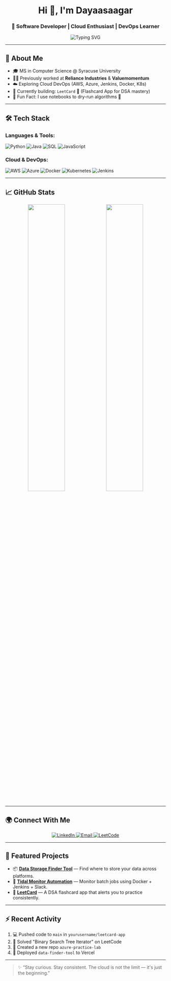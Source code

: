 <h1 align="center">Hi 👋, I'm Dayaasaagar</h1>
<h3 align="center">🚀 Software Developer | Cloud Enthusiast | DevOps Learner</h3>

<p align="center">
  <img src="https://readme-typing-svg.demolab.com?font=Fira+Code&duration=2000&pause=1000&color=58A6FF&center=true&vCenter=true&multiline=true&width=600&lines=Full-Stack+Developer+%7C+Cloud+Engineer+in+training;Always+learning+%E2%9C%A8+%7C+Always+building+%F0%9F%9B%A0%EF%B8%8F" alt="Typing SVG" />
</p>

---

## 🧠 About Me

- 🎓 MS in Computer Science @ Syracuse University
- 👨‍💻 Previously worked at **Reliance Industries** & **Valuemomentum**
- ☁️ Exploring Cloud DevOps (AWS, Azure, Jenkins, Docker, K8s)
- 🔭 Currently building: `LeetCard` 📱 (Flashcard App for DSA mastery)
- 🧠 Fun Fact: I use notebooks to dry-run algorithms 🧮

---

## 🛠️ Tech Stack

### Languages & Tools:
![Python](https://img.shields.io/badge/-Python-05122A?style=flat&logo=python)
![Java](https://img.shields.io/badge/-Java-05122A?style=flat&logo=java)
![SQL](https://img.shields.io/badge/-SQL-05122A?style=flat&logo=mysql)
![JavaScript](https://img.shields.io/badge/-JavaScript-05122A?style=flat&logo=javascript)

### Cloud & DevOps:
![AWS](https://img.shields.io/badge/-AWS-232F3E?style=flat&logo=amazon-aws)
![Azure](https://img.shields.io/badge/-Azure-0078D4?style=flat&logo=microsoft-azure)
![Docker](https://img.shields.io/badge/-Docker-2496ED?style=flat&logo=docker)
![Kubernetes](https://img.shields.io/badge/-Kubernetes-326CE5?style=flat&logo=kubernetes)
![Jenkins](https://img.shields.io/badge/-Jenkins-D24939?style=flat&logo=jenkins)

---

## 📈 GitHub Stats

<p align="center">
  <img src="https://github-readme-stats.vercel.app/api?username=yourusername&show_icons=true&theme=radical" width="48%" />
  <img src="https://github-readme-streak-stats.herokuapp.com/?user=yourusername&theme=radical" width="48%" />
</p>

---

## 🌍 Connect With Me

<p align="center">
  <a href="https://www.linkedin.com/in/yourlinkedin/" target="_blank">
    <img alt="LinkedIn" src="https://img.shields.io/badge/LinkedIn-blue?style=for-the-badge&logo=linkedin">
  </a>
  <a href="mailto:youremail@example.com">
    <img alt="Email" src="https://img.shields.io/badge/Gmail-D14836?style=for-the-badge&logo=gmail&logoColor=white">
  </a>
  <a href="https://leetcode.com/yourleetcode/">
    <img alt="LeetCode" src="https://img.shields.io/badge/LeetCode-FFA116?style=for-the-badge&logo=leetcode&logoColor=black">
  </a>
</p>

---

## 🧪 Featured Projects

- 📦 [**Data Storage Finder Tool**](https://github.com/yourusername/data-finder-tool) — Find where to store your data across platforms.
- 🤖 [**Tidal Monitor Automation**](https://github.com/yourusername/tidal-batch-automation) — Monitor batch jobs using Docker + Jenkins + Slack.
- 🧠 [**LeetCard**](https://github.com/yourusername/leetcard-app) — A DSA flashcard app that alerts you to practice consistently.

---

## ⚡ Recent Activity

<!--START_SECTION:activity-->
1. 💻 Pushed code to `main` in `yourusername/leetcard-app`
2. 🎯 Solved "Binary Search Tree Iterator" on LeetCode
3. 📝 Created a new repo `azure-practice-lab`
4. 🚀 Deployed `data-finder-tool` to Vercel
<!--END_SECTION:activity-->

---

> ✨ “Stay curious. Stay consistent. The cloud is not the limit — it's just the beginning.”

